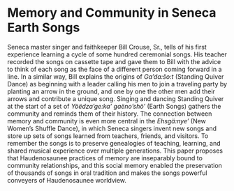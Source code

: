 # Memory and Community in Seneca Earth Songs

Seneca master singer and faithkeeper Bill Crouse, Sr., tells of his first
experience learning a cycle of some hundred ceremonial songs.
His teacher recorded the songs on cassette tape and gave them to Bill with the
advice to think of each song as the face of a different person coming forward
in a line.
In a similar way, Bill explains the origins of *Ga’da:šo:t* (Standing Quiver
Dance) as beginning with a leader calling his men to join a traveling party by
planting an arrow in the ground, and one by one the other men add their
arrows and contribute a unique song.
Singing and dancing Standing Quiver at the start of a set of 
*Yöëdza’ge:ka’ gaëno’shö’* (Earth Songs) gathers the community and reminds 
them of their history.
The connection between memory and community is even more central in the
*Ehsgä:nye’* (New Women’s Shuffle Dance), in which  Seneca singers invent 
new songs and store up sets of songs learned from teachers, friends, and visitors.
To remember the songs is to preserve genealogies of teaching, learning,
and shared musical experience over multiple generations.
This paper proposes that Haudenosaunee practices of memory are inseparably
bound to community relationships, and this social memory enabled the
preservation of thousands of songs in oral tradition and makes the songs
powerful conveyers of Haudenosaunee worldview.




